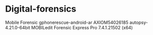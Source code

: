 # Digital-forensics
Mobile Forensic 
gphonerescue-android-ar
AXIOM54026185
autopsy-4.21.0-64bit
MOBILedit Forensic Express Pro 7.4.1.21502 (x64)

